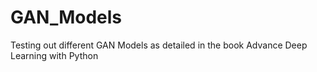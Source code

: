 # GAN_Models
Testing out different GAN Models as detailed in the book Advance Deep Learning with Python
